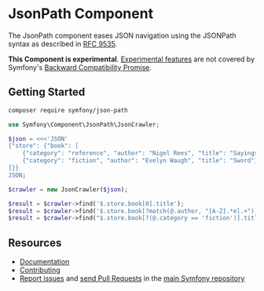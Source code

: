 JsonPath Component
==================

The JsonPath component eases JSON navigation using the JSONPath syntax as described in [RFC 9535](https://www.rfc-editor.org/rfc/rfc9535.html).

**This Component is experimental**.
[Experimental features](https://symfony.com/doc/current/contributing/code/experimental.html)
are not covered by Symfony's
[Backward Compatibility Promise](https://symfony.com/doc/current/contributing/code/bc.html).

Getting Started
---------------

```bash
composer require symfony/json-path
```

```php
use Symfony\Component\JsonPath\JsonCrawler;

$json = <<<'JSON'
{"store": {"book": [
    {"category": "reference", "author": "Nigel Rees", "title": "Sayings", "price": 8.95},
    {"category": "fiction", "author": "Evelyn Waugh", "title": "Sword", "price": 12.99}
]}}
JSON;

$crawler = new JsonCrawler($json);

$result = $crawler->find('$.store.book[0].title');
$result = $crawler->find('$.store.book[?match(@.author, "[A-Z].*el.+")]');
$result = $crawler->find("$.store.book[?(@.category == 'fiction')].title");
```

Resources
---------

 * [Documentation](https://symfony.com/doc/current/components/dom_crawler.html)
 * [Contributing](https://symfony.com/doc/current/contributing/index.html)
 * [Report issues](https://github.com/symfony/symfony/issues) and
   [send Pull Requests](https://github.com/symfony/symfony/pulls)
   in the [main Symfony repository](https://github.com/symfony/symfony)
